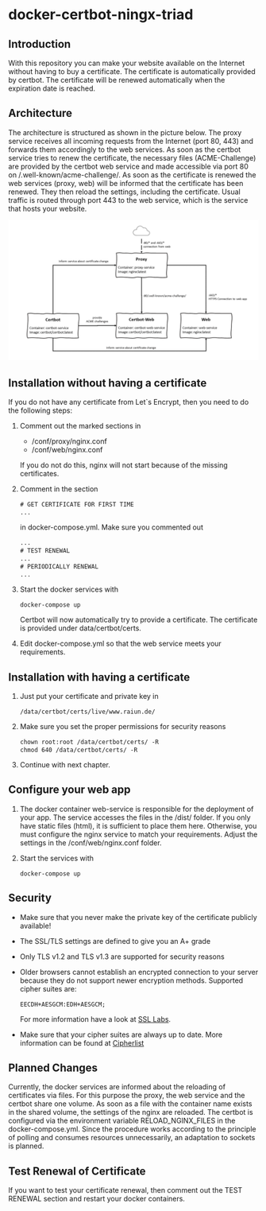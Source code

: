# docker-certbot-ningx-triad

## Introduction

With this repository you can make your website available on the Internet without having to buy a certificate. The certificate is automatically provided by certbot. The certificate will be renewed automatically when the expiration date is reached.

## Architecture

The architecture is structured as shown in the picture below. The proxy service receives all incoming requests from the Internet (port 80, 443) and forwards them accordingly to the web services. As soon as the certbot service tries to renew the certificate, the necessary files (ACME-Challenge) are provided by the certbot web service and made accessible via port 80 on /.well-known/acme-challenge/. As soon as the certificate is renewed the web services (proxy, web) will be informed that the certificate has been renewed. They then reload the settings, including the certificate. Usual traffic is routed through port 443 to the web service, which is the service that hosts your website.

![Architecture](https://raw.githubusercontent.com/steffsas/docker-nginx-certbot/master/docs/docker-nginx-certbot-architecture.png)

## Installation without having a certificate

If you do not have any certificate from Let`s Encrypt, then you need to do the following steps:

1. Comment out the marked sections in

   - /conf/proxy/nginx.conf
   - /conf/web/nginx.conf

   If you do not do this, nginx will not start because of the missing certificates.

2. Comment in the section

   ```
   # GET CERTIFICATE FOR FIRST TIME
   ...
   ```

   in docker-compose.yml.
   Make sure you commented out

   ```
   ...
   # TEST RENEWAL
   ...
   # PERIODICALLY RENEWAL
   ...
   ```

3. Start the docker services with

   ```
   docker-compose up
   ```

   Certbot will now automatically try to provide a certificate. The certificate is provided under data/certbot/certs.

4. Edit docker-compose.yml so that the web service meets your requirements.

## Installation with having a certificate

1. Just put your certificate and private key in

   ```
   /data/certbot/certs/live/www.raiun.de/
   ```

2. Make sure you set the proper permissions for security reasons

   ```
   chown root:root /data/certbot/certs/ -R
   chmod 640 /data/certbot/certs/ -R
   ```

3. Continue with next chapter.

## Configure your web app

1. The docker container web-service is responsible for the deployment of your app. The service accesses the files in the /dist/ folder. If you only have static files (html), it is sufficient to place them here. Otherwise, you must configure the nginx service to match your requirements. Adjust the settings in the /conf/web/nginx.conf folder.

2. Start the services with

   ```
   docker-compose up
   ```

## Security

- Make sure that you never make the private key of the certificate publicly available!

- The SSL/TLS settings are defined to give you an A+ grade

* Only TLS v1.2 and TLS v1.3 are supported for security reasons

- Older browsers cannot establish an encrypted connection to your server because they do not support newer encryption methods. Supported cipher suites are:

  ```
  EECDH+AESGCM:EDH+AESGCM;
  ```

  For more information have a look at [SSL Labs](https://www.ssllabs.com/ssltest/).

* Make sure that your cipher suites are always up to date. More information can be found at [Cipherlist](https://syslink.pl/cipherlist/)

## Planned Changes

Currently, the docker services are informed about the reloading of certificates via files. For this purpose the proxy, the web service and the certbot share one volume. As soon as a file with the container name exists in the shared volume, the settings of the nginx are reloaded. The certbot is configured via the environment variable RELOAD_NGINX_FILES in the docker-compose.yml. Since the procedure works according to the principle of polling and consumes resources unnecessarily, an adaptation to sockets is planned.

## Test Renewal of Certificate

If you want to test your certificate renewal, then comment out the TEST RENEWAL section and restart your docker containers.
